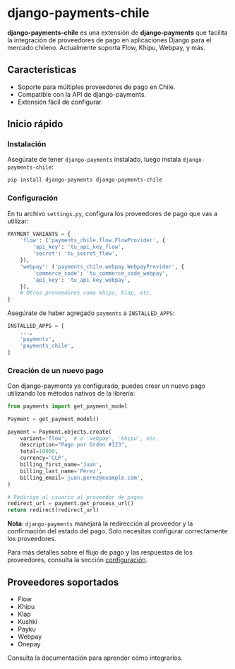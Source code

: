 # django-payments-chile

**django-payments-chile** es una extensión de **django-payments** que facilita la integración de proveedores de pago en aplicaciones Django para el mercado chileno. Actualmente soporta Flow, Khipu, Webpay, y más.

## Características

- Soporte para múltiples proveedores de pago en Chile.
- Compatible con la API de django-payments.
- Extensión fácil de configurar.

## Inicio rápido

### Instalación

Asegúrate de tener `django-payments` instalado, luego instala `django-payments-chile`:

```bash
pip install django-payments django-payments-chile
```

### Configuración

En tu archivo `settings.py`, configura los proveedores de pago que vas a utilizar:

```python
PAYMENT_VARIANTS = {
    'flow': ('payments_chile.flow.FlowProvider', {
        'api_key': 'tu_api_key_flow',
        'secret': 'tu_secret_flow',
    }),
    'webpay': ('payments_chile.webpay.WebpayProvider', {
        'commerce_code': 'tu_commerce_code_webpay',
        'api_key': 'tu_api_key_webpay',
    }),
    # Otros proveedores como khipu, klap, etc.
}
```

Asegúrate de haber agregado `payments` a `INSTALLED_APPS`:

```python
INSTALLED_APPS = [
    ...,
    'payments',
    'payments_chile',
]
```

### Creación de un nuevo pago

Con django-payments ya configurado, puedes crear un nuevo pago utilizando los métodos nativos de la librería:

```python
from payments import get_payment_model

Payment = get_payment_model()

payment = Payment.objects.create(
    variant='flow',  # o 'webpay', 'khipu', etc.
    description="Pago por Orden #123",
    total=10000,
    currency='CLP',
    billing_first_name='Juan',
    billing_last_name='Pérez',
    billing_email='juan.perez@example.com',
)

# Redirige al usuario al proveedor de pagos
redirect_url = payment.get_process_url()
return redirect(redirect_url)
```

**Nota**: `django-payments` manejará la redirección al proveedor y la confirmación del estado del pago. Solo necesitas configurar correctamente los proveedores.

Para más detalles sobre el flujo de pago y las respuestas de los proveedores, consulta la sección [configuración](configuration.md).

## Proveedores soportados

- Flow
- Khipu
- Klap
- Kushki
- Payku
- Webpay
- Onepay

Consulta la documentación para aprender cómo integrarlos.

